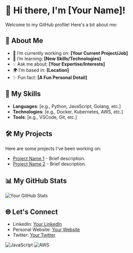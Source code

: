 # 👋 Hi there, I'm [Your Name]!

Welcome to my GitHub profile! Here's a bit about me:

## 🌟 About Me
- 🔭 I’m currently working on: **[Your Current Project/Job]**
- 🌱 I’m learning: **[New Skills/Technologies]**
- 💡 Ask me about: **[Your Expertise/Interests]**
- 🌍 I’m based in: **[Location]**
- ✨ Fun fact: **[A Fun Personal Detail]**

## 🚀 My Skills
- **Languages**: [e.g., Python, JavaScript, Golang, etc.]
- **Technologies**: [e.g., Docker, Kubernetes, AWS, etc.]
- **Tools**: [e.g., VSCode, Git, etc.]

## 🛠️ My Projects
Here are some projects I've been working on:
- [Project Name 1](link) - Brief description.
- [Project Name 2](link) - Brief description.

## 📊 My GitHub Stats
![Your GitHub Stats](https://github-readme-stats.vercel.app/api?username=YourUsername&show_icons=true&theme=radical)

## 🌐 Let's Connect
- LinkedIn: [Your LinkedIn](https://linkedin.com/in/your-profile)
- Personal Website: [Your Website](https://yourwebsite.com)
- Twitter: [Your Twitter](https://twitter.com/yourhandle)

![JavaScript](https://img.shields.io/badge/JavaScript-Intermediate-yellow)
![AWS](https://img.shields.io/badge/AWS-Expert-orange)
